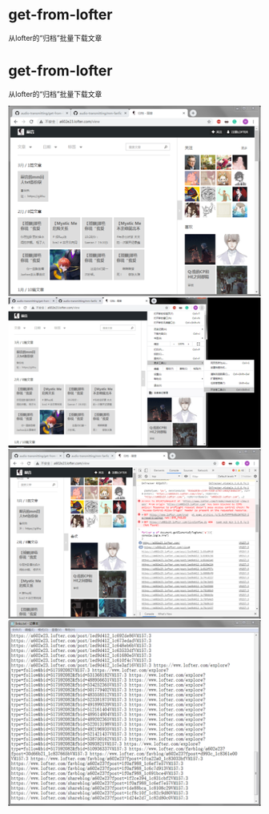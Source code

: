 # get-from-lofter
从lofter的“归档”批量下载文章

# get-from-lofter
从lofter的“归档”批量下载文章

![第一步](/demo_img/1.png)
![第二步](/demo_img/2.png)
![第三步](/demo_img/3.png)
![第四步](/demo_img/4.png)

